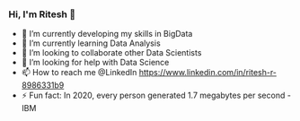 ### Hi, I'm Ritesh 👋


- 🔭 I’m currently developing my skills in BigData
- 🌱 I’m currently learning Data Analysis
- 👯 I’m looking to collaborate other Data Scientists
- 🤔 I’m looking for help with Data Science
- 📫 How to reach me @LinkedIn https://www.linkedin.com/in/ritesh-r-8986331b9
- ⚡ Fun fact: In 2020, every person generated 1.7 megabytes per second -IBM
